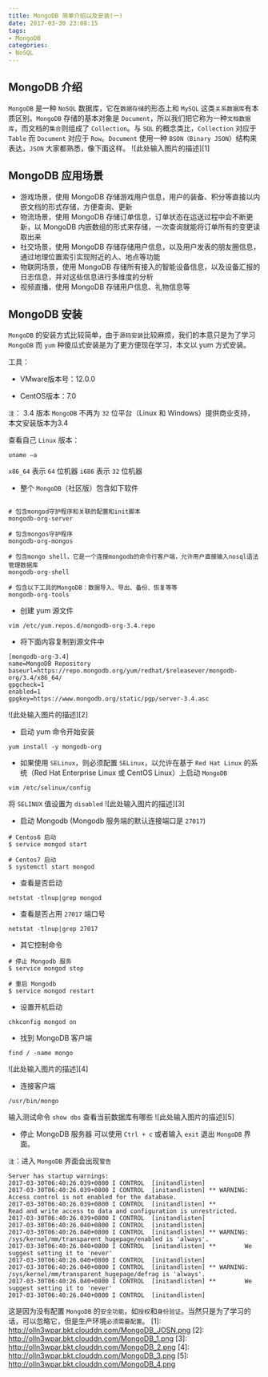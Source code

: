 ```yaml
---
title: MongoDB 简单介绍以及安装(一)
date: 2017-03-30 23:08:15
tags:
- MongoDB
categories:
- NoSQL
---
```


MongoDB 介绍
----------------
`MongoDB` 是一种 `NoSQL` 数据库，它在`数据存储`的形态上和 `MySQL` 这类`关系数据库`有本质区别。`MongoDB` 存储的基本对象是 `Document`，所以我们把它称为一种`文档数据库`，而文档的`集合`则组成了 `Collection`。与 `SQL` 的概念类比，`Collection` 对应于 `Table` 而 `Document` 对应于 `Row`。`Document` 使用一种 `BSON（Binary JSON`）结构来表达，`JSON` 大家都熟悉，像下面这样。
![此处输入图片的描述][1]

MongoDB 应用场景
----------------

 - 游戏场景，使用 MongoDB 存储游戏用户信息，用户的装备、积分等直接以内嵌文档的形式存储，方便查询、更新
 - 物流场景，使用 MongoDB 存储订单信息，订单状态在运送过程中会不断更新，以 MongoDB 内嵌数组的形式来存储，一次查询就能将订单所有的变更读取出来
 - 社交场景，使用 MongoDB 存储存储用户信息，以及用户发表的朋友圈信息，通过地理位置索引实现附近的人、地点等功能
 - 物联网场景，使用 MongoDB 存储所有接入的智能设备信息，以及设备汇报的日志信息，并对这些信息进行多维度的分析
 - 视频直播，使用 MongoDB 存储用户信息、礼物信息等

MongoDB 安装
----------------
`MongoDB` 的安装方式比较简单，由于`源码安装`比较麻烦，我们的本意只是为了学习 `MongoDB` 而 `yum` 种傻瓜式安装是为了更方便现在学习，本文以 yum 方式安装。

工具：

 - VMware版本号：12.0.0 

 - CentOS版本：7.0

`注`： 3.4 版本 `MongoDB` 不再为 `32` 位平台（Linux 和 Windows）提供商业支持，本文安装版本为3.4
 

查看自己 `Linux` 版本：

```
uname –a
```
`x86_64` 表示 `64` 位机器
`i686` 表示 `32` 位机器

 - 整个 `MongoDB`（社区版）包含如下软件
```

# 包含mongod守护程序和关联的配置和init脚本
mongodb-org-server	

# 包含mongos守护程序
mongodb-org-mongos	

# 包含mongo shell，它是一个连接mongodb的命令行客户端，允许用户直接输入nosql语法管理数据库
mongodb-org-shell	

# 包含以下工具的MongoDB：数据导入、导出、备份、恢复等等
mongodb-org-tools	
```


 - 创建 yum 源文件

```
vim /etc/yum.repos.d/mongodb-org-3.4.repo
```

 - 将下面内容复制到源文件中

```
[mongodb-org-3.4]
name=MongoDB Repository
baseurl=https://repo.mongodb.org/yum/redhat/$releasever/mongodb-org/3.4/x86_64/
gpgcheck=1
enabled=1
gpgkey=https://www.mongodb.org/static/pgp/server-3.4.asc
```

![此处输入图片的描述][2]
 
 - 启动 yum 命令开始安装

```
yum install -y mongodb-org
```

 - 如果使用 `SELinux`，则必须配置 `SELinux`，以允许在基于 `Red Hat Linux` 的系统（Red Hat Enterprise Linux 或 CentOS Linux）上启动 `MongoDB`

```
vim /etc/selinux/config
```

将 `SELINUX` 值设置为 `disabled`
![此处输入图片的描述][3]

 - 启动 Mongodb (Mongodb 服务端的默认连接端口是 `27017`)

```
# Centos6 启动
$ service mongod start

# Centos7 启动
$ systemctl start mongod
```

 - 查看是否启动
```
netstat -tlnup|grep mongod
```
 - 查看是否占用 `27017` 端口号

```
netstat -tlnup|grep 27017
```

 - 其它控制命令

```
# 停止 Mongodb 服务
$ service mongod stop

# 重启 Mongodb
$ service mongod restart

```

 - 设置开机启动

```
chkconfig mongod on
```

 - 找到 MongoDB 客户端

```
find / -name mongo
```
![此处输入图片的描述][4]

 - 连接客户端

```
/usr/bin/mongo
```
输入测试命令 `show dbs` 查看当前数据库有哪些
![此处输入图片的描述][5]

 - 停止 MongoDB 服务器
可以使用 `Ctrl + c` 或者输入 `exit` 退出 `MongoDB` 界面。

`注`：进入 `MongoDB` 界面会出现`警告`
```
Server has startup warnings: 
2017-03-30T06:40:26.039+0800 I CONTROL  [initandlisten] 
2017-03-30T06:40:26.039+0800 I CONTROL  [initandlisten] ** WARNING: Access control is not enabled for the database.
2017-03-30T06:40:26.039+0800 I CONTROL  [initandlisten] **          Read and write access to data and configuration is unrestricted.
2017-03-30T06:40:26.039+0800 I CONTROL  [initandlisten] 
2017-03-30T06:40:26.040+0800 I CONTROL  [initandlisten] 
2017-03-30T06:40:26.040+0800 I CONTROL  [initandlisten] ** WARNING: /sys/kernel/mm/transparent_hugepage/enabled is 'always'.
2017-03-30T06:40:26.040+0800 I CONTROL  [initandlisten] **        We suggest setting it to 'never'
2017-03-30T06:40:26.040+0800 I CONTROL  [initandlisten] 
2017-03-30T06:40:26.040+0800 I CONTROL  [initandlisten] ** WARNING: /sys/kernel/mm/transparent_hugepage/defrag is 'always'.
2017-03-30T06:40:26.040+0800 I CONTROL  [initandlisten] **        We suggest setting it to 'never'
2017-03-30T06:40:26.040+0800 I CONTROL  [initandlisten] 
```
这是因为没有配置 `MongoDB` 的`安全功能`，如`授权`和`身份验证`。当然只是为了学习的话，可以忽略它，但是生产环境`必须需要配置`。
  [1]: http://olln3wpar.bkt.clouddn.com/MongoDB_JOSN.png
  [2]: http://olln3wpar.bkt.clouddn.com/MongoDB_1.png
  [3]: http://olln3wpar.bkt.clouddn.com/MongoDB_2.png
  [4]: http://olln3wpar.bkt.clouddn.com/MongoDB_3.png
  [5]: http://olln3wpar.bkt.clouddn.com/MongoDB_4.png

 